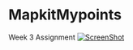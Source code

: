 # MapkitMypoints
Week 3 Assignment 
[![ScreenShot](http://img.youtube.com/vi/0_qfoA03MY8/maxresdefault.jpg)](http://youtu.be/0_qfoA03MY8)
